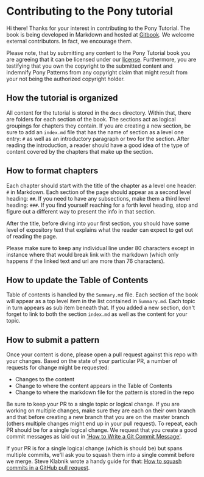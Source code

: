# Contributing to the Pony tutorial

Hi there! Thanks for your interest in contributing to the Pony Tutorial. The
book is being developed in Markdown and hosted at 
[Gitbook](https://www.gitbook.com/book/ponylang/pony-tutorial/details). We
welcome external contributors. In fact, we encourage them.

Please note, that by submitting any content to the Pony Tutorial book you are
agreeing that it can be licensed under our [license](LICENSE.md). Furthermore,
you are testifying that you own the copyright to the submitted content and
indemnify Pony Patterns from any copyright claim that might result from your not
being the authorized copyright holder.

## How the tutorial is organized

All content for the tutorial is stored in the `docs` directory. Within that,
there are folders for each section of the book. The sections act as logical
groupings for chapters they contain. If you are creating a new section, be
sure to add an `index.md` file that has the name of section as a level one
entry: `#` as well as an introductory paragraph or two for the section. After
reading the introduction, a reader should have a good idea of the type of
content covered by the chapters that make up the section.

## How to format chapters

Each chapter should start with the title of the chapter as a level one header:
`#` in Markdown. Each section of the page should appear as a second level
heading: `##`. If you need to have any subsections, make them a third level
heading: `###`. If you find yourself reaching for a forth level heading, stop
and figure out a different way to present the info in that section.

After the title, before diving into your first section, you should have some
level of expository text that explains what the reader can expect to get out of
reading the page.

Please make sure to keep any individual line under 80 characters except in
instance where that would break link with the markdown (which only happens if
the linked text and url are more than 76 characters).

## How to update the Table of Contents

Table of contents is handled by the `Summary.md` file. Each section of the book
will appear as a top level item in the list contained in `Summary.md`. Each
topic in turn appears as sub item beneath that. If you added a new section,
don't forget to link to both the section `index.md` as well as the content for
your topic.

## How to submit a pattern

Once your content is done, please open a pull request against this repo with
your changes. Based on the state of your particular PR, a number of requests for
change might be requested:

* Changes to the content
* Change to where the content appears in the Table of Contents
* Change to where the markdown file for the pattern is stored in the repo

Be sure to keep your PR to a single topic or logical change. If you are working
on multiple changes, make sure they are each on their own branch and that
before creating a new branch that you are on the master branch (others multiple
changes might end up in your pull request). To repeat, each PR should be for a
single logical change. We request that you create a good commit messages as laid
out in 
['How to Write a Git Commit Message'](http://chris.beams.io/posts/git-commit/).

If your PR is for a single logical change (which is should be) but spans
multiple commits, we'll ask you to squash them into a single commit before we
merge. Steve Klabnik wrote a handy guide for that: 
[How to squash commits in a GitHub pull request](http://blog.steveklabnik.com/posts/2012-11-08-how-to-squash-commits-in-a-github-pull-request).


